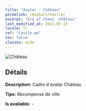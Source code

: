 ```yaml
---
title: "Avatar - Château"
permalink: /Avatars/Castle/
excerpt: "Era of Chaos  Château"
last_modified_at: 2021-07-13
locale: fr
ref: "Castle.md"
toc: false
classes: wide
---
```

 ![Château](/images/a/avatarFrame_11.png)

## Détails

 **Description:** Cadre d'avatar Château 

 **Tips:** Récompense de ville 

 **Is available:**  - 

